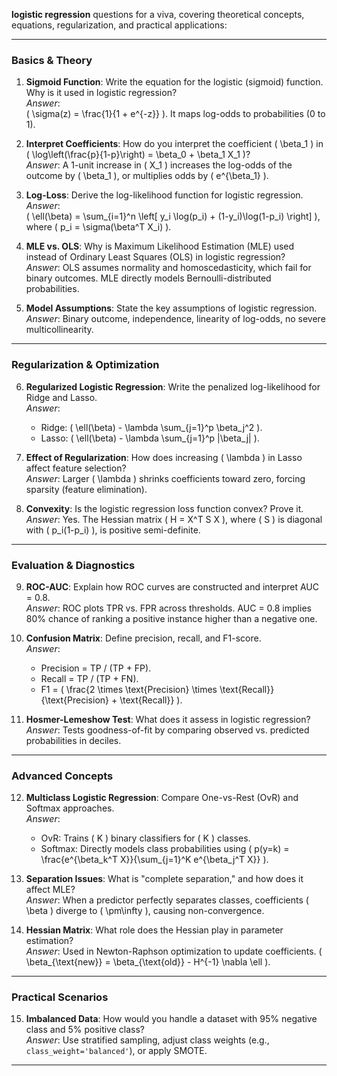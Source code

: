 **logistic regression** questions for a viva, covering theoretical concepts, equations, regularization, and practical applications:

---

### **Basics & Theory**  
1. **Sigmoid Function**: Write the equation for the logistic (sigmoid) function. Why is it used in logistic regression?  
   *Answer*:  
   \( \sigma(z) = \frac{1}{1 + e^{-z}} \). It maps log-odds to probabilities (0 to 1).  

2. **Interpret Coefficients**: How do you interpret the coefficient \( \beta_1 \) in \( \log\left(\frac{p}{1-p}\right) = \beta_0 + \beta_1 X_1 \)?  
   *Answer*: A 1-unit increase in \( X_1 \) increases the log-odds of the outcome by \( \beta_1 \), or multiplies odds by \( e^{\beta_1} \).  

3. **Log-Loss**: Derive the log-likelihood function for logistic regression.  
   *Answer*:  
   \( \ell(\beta) = \sum_{i=1}^n \left[ y_i \log(p_i) + (1-y_i)\log(1-p_i) \right] \),  
   where \( p_i = \sigma(\beta^T X_i) \).  

4. **MLE vs. OLS**: Why is Maximum Likelihood Estimation (MLE) used instead of Ordinary Least Squares (OLS) in logistic regression?  
   *Answer*: OLS assumes normality and homoscedasticity, which fail for binary outcomes. MLE directly models Bernoulli-distributed probabilities.  

5. **Model Assumptions**: State the key assumptions of logistic regression.  
   *Answer*: Binary outcome, independence, linearity of log-odds, no severe multicollinearity.  

---

### **Regularization & Optimization**  
6. **Regularized Logistic Regression**: Write the penalized log-likelihood for Ridge and Lasso.  
   *Answer*:  
   - Ridge: \( \ell(\beta) - \lambda \sum_{j=1}^p \beta_j^2 \).  
   - Lasso: \( \ell(\beta) - \lambda \sum_{j=1}^p |\beta_j| \).  

7. **Effect of Regularization**: How does increasing \( \lambda \) in Lasso affect feature selection?  
   *Answer*: Larger \( \lambda \) shrinks coefficients toward zero, forcing sparsity (feature elimination).  

8. **Convexity**: Is the logistic regression loss function convex? Prove it.  
   *Answer*: Yes. The Hessian matrix \( H = X^T S X \), where \( S \) is diagonal with \( p_i(1-p_i) \), is positive semi-definite.  

---

### **Evaluation & Diagnostics**  
9. **ROC-AUC**: Explain how ROC curves are constructed and interpret AUC = 0.8.  
   *Answer*: ROC plots TPR vs. FPR across thresholds. AUC = 0.8 implies 80% chance of ranking a positive instance higher than a negative one.  

10. **Confusion Matrix**: Define precision, recall, and F1-score.  
    *Answer*:  
    - Precision = TP / (TP + FP).  
    - Recall = TP / (TP + FN).  
    - F1 = \( \frac{2 \times \text{Precision} \times \text{Recall}}{\text{Precision} + \text{Recall}} \).  

11. **Hosmer-Lemeshow Test**: What does it assess in logistic regression?  
    *Answer*: Tests goodness-of-fit by comparing observed vs. predicted probabilities in deciles.  

---

### **Advanced Concepts**  
12. **Multiclass Logistic Regression**: Compare One-vs-Rest (OvR) and Softmax approaches.  
    *Answer*:  
    - OvR: Trains \( K \) binary classifiers for \( K \) classes.  
    - Softmax: Directly models class probabilities using \( p(y=k) = \frac{e^{\beta_k^T X}}{\sum_{j=1}^K e^{\beta_j^T X}} \).  

13. **Separation Issues**: What is "complete separation," and how does it affect MLE?  
    *Answer*: When a predictor perfectly separates classes, coefficients \( \beta \) diverge to \( \pm\infty \), causing non-convergence.  

14. **Hessian Matrix**: What role does the Hessian play in parameter estimation?  
    *Answer*: Used in Newton-Raphson optimization to update coefficients. \( \beta_{\text{new}} = \beta_{\text{old}} - H^{-1} \nabla \ell \).  

---

### **Practical Scenarios**  
15. **Imbalanced Data**: How would you handle a dataset with 95% negative class and 5% positive class?  
    *Answer*: Use stratified sampling, adjust class weights (e.g., `class_weight='balanced'`), or apply SMOTE.  

---
